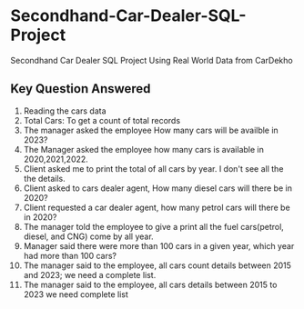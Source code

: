 # Secondhand-Car-Dealer-SQL-Project
Secondhand Car Dealer SQL Project Using Real World Data from CarDekho
## Key Question Answered
1. Reading the cars data
2. Total Cars: To get a count of total records
3. The manager asked the employee How many cars will be availble in 2023?
4. The Manager asked the employee how many cars is available in 2020,2021,2022.
5. Client asked me to print the total of all cars by year. I don't see all the the details.
6. Client asked to cars dealer agent, How many diesel cars will there be in 2020?
7. Client requested a car dealer agent, how many petrol cars will there be in 2020?
8. The manager told the employee to give a print all the fuel cars(petrol, diesel, and CNG) come by all year.
9. Manager said there were more than 100 cars in a given year, which year had more than 100 cars?
10. The manager said to the employee, all cars count details between 2015 and 2023; we need a complete list.
11. The manager said to the employee, all cars details between 2015 to 2023 we need complete list
